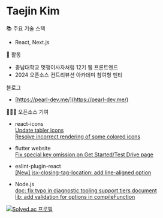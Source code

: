 Taejin Kim
============

📚 주요 기술 스택
- React, Next.js

🎒 활동
- 충남대학교 멋쟁이사자처럼 12기 웹 프론트엔드 
- 2024 오픈소스 컨트리뷰션 아카데미 참여형 멘티

블로그
- [https://pearl-dev.me/](https://pearl-dev.me/)

🧑🏻‍💻 오픈소스 기여
- react-icons <br>
[Update tabler icons](https://github.com/react-icons/react-icons/pull/811) <br/>
[Resolve incorrect rendering of some colored icons](https://github.com/react-icons/react-icons/pull/830)

- flutter website <br>
[Fix special key omission on Get Started/Test Drive page](https://github.com/flutter/website/pull/10721)

- eslint-plugin-react <br>
[[New] jsx-closing-tag-location: add line-aligned option](https://github.com/jsx-eslint/eslint-plugin-react/pull/3777)

- Node.js <br>
[doc: fix typo in diagnostic tooling support tiers document](https://github.com/nodejs/node/pull/54058) <br/>
[lib: add validation for options in compileFunction](https://github.com/nodejs/node/pull/56023)

[![Solved.ac
프로필](http://mazassumnida.wtf/api/v2/generate_badge?boj=rlaxowls1316)](https://solved.ac/rlaxowls1316)
